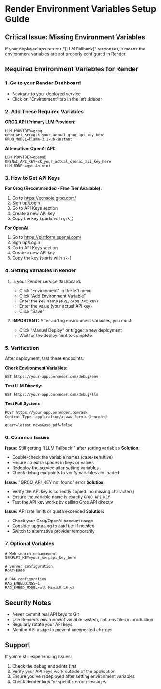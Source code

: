# Render Environment Variables Setup Guide

## Critical Issue: Missing Environment Variables

If your deployed app returns "[LLM Fallback]" responses, it means the environment variables are not properly configured in Render.

## Required Environment Variables for Render

### 1. Go to your Render Dashboard
- Navigate to your deployed service
- Click on "Environment" tab in the left sidebar

### 2. Add These Required Variables

**GROQ API (Primary LLM Provider):**
```
LLM_PROVIDER=groq
GROQ_API_KEY=gsk_your_actual_groq_api_key_here
GROQ_MODEL=llama-3.1-8b-instant
```

**Alternative: OpenAI API:**
```
LLM_PROVIDER=openai
OPENAI_API_KEY=sk_your_actual_openai_api_key_here
LLM_MODEL=gpt-4o-mini
```

### 3. How to Get API Keys

**For Groq (Recommended - Free Tier Available):**
1. Go to https://console.groq.com/
2. Sign up/Login
3. Go to API Keys section
4. Create a new API key
5. Copy the key (starts with `gsk_`)

**For OpenAI:**
1. Go to https://platform.openai.com/
2. Sign up/Login  
3. Go to API Keys section
4. Create a new API key
5. Copy the key (starts with `sk-`)

### 4. Setting Variables in Render

1. In your Render service dashboard:
   - Click "Environment" in the left menu
   - Click "Add Environment Variable"
   - Enter the key name (e.g., `GROQ_API_KEY`)
   - Enter the value (your actual API key)
   - Click "Save"

2. **IMPORTANT:** After adding environment variables, you must:
   - Click "Manual Deploy" or trigger a new deployment
   - Wait for the deployment to complete

### 5. Verification

After deployment, test these endpoints:

**Check Environment Variables:**
```
GET https://your-app.onrender.com/debug/env
```

**Test LLM Directly:**
```
GET https://your-app.onrender.com/debug/llm
```

**Test Full System:**
```
POST https://your-app.onrender.com/ask
Content-Type: application/x-www-form-urlencoded

query=latest news&use_pdf=false
```

### 6. Common Issues

**Issue:** Still getting "[LLM Fallback]" after setting variables
**Solution:** 
- Double-check the variable names (case-sensitive)
- Ensure no extra spaces in keys or values
- Redeploy the service after setting variables
- Check debug endpoints to verify variables are loaded

**Issue:** "GROQ_API_KEY not found" error
**Solution:**
- Verify the API key is correctly copied (no missing characters)
- Ensure the variable name is exactly `GROQ_API_KEY`
- Test the API key works by calling Groq API directly

**Issue:** API rate limits or quota exceeded
**Solution:**
- Check your Groq/OpenAI account usage
- Consider upgrading to paid tier if needed
- Switch to alternative provider temporarily

### 7. Optional Variables

```
# Web search enhancement
SERPAPI_KEY=your_serpapi_key_here

# Server configuration  
PORT=8000

# RAG configuration
RAG_EMBEDDINGS=1
RAG_EMBED_MODEL=all-MiniLM-L6-v2
```

## Security Notes

- Never commit real API keys to Git
- Use Render's environment variable system, not .env files in production
- Regularly rotate your API keys
- Monitor API usage to prevent unexpected charges

## Support

If you're still experiencing issues:
1. Check the debug endpoints first
2. Verify your API keys work outside of the application
3. Ensure you've redeployed after setting environment variables
4. Check Render logs for specific error messages